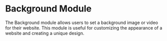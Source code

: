 # Background Module

The Background module allows users to set a background image or video for their website. This module is useful for customizing the appearance of a website and creating a unique design.
